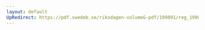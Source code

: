 ```yaml
---
layout: default
UpRedirect: https://pdf.swedeb.se/riksdagen-volumeG-pdf/199091/reg_199091/reg_199091_1143.pdf
---
```


